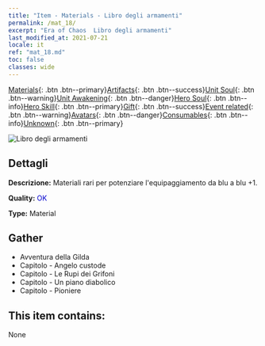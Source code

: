 ```yaml
---
title: "Item - Materials - Libro degli armamenti"
permalink: /mat_18/
excerpt: "Era of Chaos  Libro degli armamenti"
last_modified_at: 2021-07-21
locale: it
ref: "mat_18.md"
toc: false
classes: wide
---
```

 [Materials](/ItemsIT/){: .btn .btn--primary}[Artifacts](/ItemsIT/Artifacts/){: .btn .btn--success}[Unit Soul](/ItemsIT/UnitSoul/){: .btn .btn--warning}[Unit Awakening](/ItemsIT/UnitAwakening/){: .btn .btn--danger}[Hero Soul](/ItemsIT/HeroSoul/){: .btn .btn--info}[Hero Skill](/ItemsIT/HeroSkill/){: .btn .btn--primary}[Gift](/ItemsIT/Gift/){: .btn .btn--success}[Event related](/ItemsIT/Events/){: .btn .btn--warning}[Avatars](/ItemsIT/Avatars/){: .btn .btn--danger}[Consumables](/ItemsIT/Consumables/){: .btn .btn--info}[Unknown](/ItemsIT/Unknown/){: .btn .btn--primary}

 ![Libro degli armamenti](/images/t/i_cailiao_hexin1.png)

## Dettagli
 **Descrizione:** Materiali rari per potenziare l'equipaggiamento da blu a blu +1.

 **Quality:** <span style="color: #0000CD">OK</span>

 **Type:** Material

## Gather

*    Avventura della Gilda 
*    Capitolo - Angelo custode 
*    Capitolo - Le Rupi dei Grifoni 
*    Capitolo - Un piano diabolico 
*    Capitolo - Pioniere 

## This item contains:

  None

